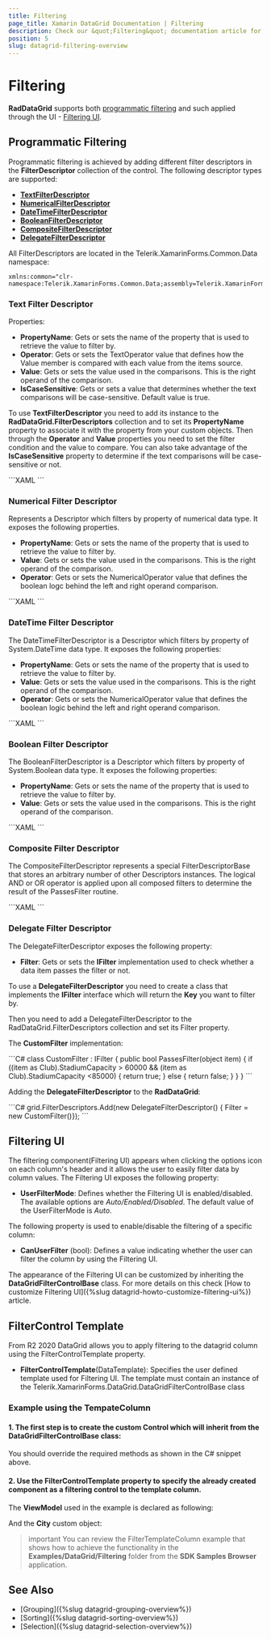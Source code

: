 ```yaml
---
title: Filtering
page_title: Xamarin DataGrid Documentation | Filtering
description: Check our &quot;Filtering&quot; documentation article for Telerik DataGrid for Xamarin control.
position: 5
slug: datagrid-filtering-overview
---
```


# Filtering

**RadDataGrid** supports both [programmatic filtering](#programmatic-filtering) and such applied through the UI - [Filtering UI](#filtering-ui). 

## Programmatic Filtering 

Programmatic filtering is achieved by adding different filter descriptors in the **FilterDescriptor** collection of the control. The following descriptor types are supported:

* [**TextFilterDescriptor**](#text-filter-descriptor)
* [**NumericalFilterDescriptor**](#numerical-filter-descriptor)
* [**DateTimeFilterDescriptor**](#datetime-filter-descriptor)
* [**BooleanFilterDescriptor**](#boolean-filter-descriptor)
* [**CompositeFilterDescriptor**](#composite-filter-descriptor)
* [**DelegateFilterDescriptor**](#delegate-filter-descriptor)

All FilterDescriptors are located in the Telerik.XamarinForms.Common.Data namespace:

```XAML
xmlns:common="clr-namespace:Telerik.XamarinForms.Common.Data;assembly=Telerik.XamarinForms.Common"
```

### Text Filter Descriptor

Properties:

* **PropertyName**: Gets or sets the name of the property that is used to retrieve the value to filter by.
* **Operator**: Gets or sets the TextOperator value that defines how the Value member is compared with each value from the items source.
* **Value**: Gets or sets the value used in the comparisons. This is the right operand of the comparison.
* **IsCaseSensitive**: Gets or sets a value that determines whether the text comparisons will be case-sensitive. Default value is true.

To use **TextFilterDescriptor** you need to add its instance to the **RadDataGrid.FilterDescriptors** collection and to set its **PropertyName** property to associate it with the property from your custom objects. Then through the **Operator** and **Value** properties you need to set the filter condition and the value to compare. You can also take advantage of the **IsCaseSensitive** property to determine if the text comparisons will be case-sensitive or not.

<snippet id='datagrid-textfilterdescriptor-xaml'/>
```XAML
<common:TextFilterDescriptor PropertyName="Country"
                             Operator="StartsWith"
                             IsCaseSensitive="False" 
                             Value="En"/>
```

### Numerical Filter Descriptor

Represents a Descriptor which filters by property of numerical data type. It exposes the following properties.

* **PropertyName**: Gets or sets the name of the property that is used to retrieve the value to filter by.
* **Value**: Gets or sets the value used in the comparisons. This is the right operand of the comparison.
* **Operator**: Gets or sets the NumericalOperator value that defines the boolean logc behind the left and right operand comparison.

<snippet id='datagrid-numericalfilterdecsriptor-xaml'/>
```XAML
<common:NumericalFilterDescriptor PropertyName="StadiumCapacity"
                                  Operator="IsLessThan"
                                  Value="80000"/>
```

### DateTime Filter Descriptor

The DateTimeFilterDescriptor is a Descriptor which filters by property of System.DateTime data type. It exposes the following properties:

* **PropertyName**: Gets or sets the name of the property that is used to retrieve the value to filter by.
* **Value**: Gets or sets the value used in the comparisons. This is the right operand of the comparison.
* **Operator**: Gets or sets the NumericalOperator value that defines the boolean logic behind the left and right operand comparison.

<snippet id='datagrid-datetimefilterdescriptor-xaml'/>
```XAML	
<common:DateTimeFilterDescriptor PropertyName="Established"
                                 Operator="IsLessThan"
                                 Value="1900/01/01"/>
```

### Boolean Filter Descriptor

The BooleanFilterDescriptor is a Descriptor which filters by property of System.Boolean data type. It exposes the following properties:

* **PropertyName**: Gets or sets the name of the property that is used to retrieve the value to filter by.
* **Value**: Gets or sets the value used in the comparisons. This is the right operand of the comparison.

<snippet id='datagrid-booleanfilterdescriptor-xaml'/>
```XAML
<common:BooleanFilterDescriptor PropertyName="IsChampion"
                                Value="true"/>
```

### Composite Filter Descriptor

The CompositeFilterDescriptor represents a special FilterDescriptorBase that stores an arbitrary number of other Descriptors instances. The logical AND or OR operator is applied upon all composed filters to determine the result of the PassesFilter routine.

<snippet id='datagrid-compositefilterdescriptor-xaml'/>
```XAML
<common:CompositeFilterDescriptor Operator="And">
	<common:CompositeFilterDescriptor.Descriptors>
		<common:NumericalFilterDescriptor PropertyName="StadiumCapacity"
                                          Operator="IsGreaterThan"
                                          Value="55000"/>
			<common:NumericalFilterDescriptor PropertyName="StadiumCapacity"
                                              Operator="IsLessThan"
                                              Value="85000"/>
	</common:CompositeFilterDescriptor.Descriptors>
</common:CompositeFilterDescriptor>
```

### Delegate Filter Descriptor

The DelegateFilterDescriptor exposes the following property:

* **Filter**: Gets or sets the **IFilter** implementation used to check whether a data item passes the filter or not.

To use a **DelegateFilterDescriptor** you need to create a class that implements the **IFilter** interface which will return the **Key** you want to filter by.

Then you need to add a DelegateFilterDescriptor to the RadDataGrid.FilterDescriptors collection and set its Filter property.

The **CustomFilter** implementation:

<snippet id='datagrid-delegatefilterdescriptor-csharp'/>
```C#
class CustomFilter : IFilter
{
	public bool PassesFilter(object item)
 	{
		if ((item as Club).StadiumCapacity > 60000 && (item as Club).StadiumCapacity <85000)
        {
			return true;
        }
        else
        {
			return false;
        }
	}
}
```

Adding the **DelegateFilterDescriptor** to the **RadDataGrid**:

<snippet id='datagrid-delegatefilterdescriptor-added'/>
```C#
grid.FilterDescriptors.Add(new DelegateFilterDescriptor() { Filter = new CustomFilter()});
```

## Filtering UI

The filtering component(Filtering UI) appears when clicking the options icon on each column's header and it allows the user to easily filter data by column values. The Filtering UI exposes the following property:

* **UserFilterMode**: Defines whether the Filtering UI is enabled/disabled. The available options are *Auto/Enabled/Disabled*. The default value of the UserFilterMode is *Auto*.

The following property is used to enable/disable the filtering of a specific column:

* **CanUserFilter** (bool): Defines a value indicating whether the user can filter the column by using the Filtering UI. 

The appearance of the Filtering UI can be customized by inheriting the **DataGridFilterControlBase** class. For more details on this check [How to customize Filtering UI]({%slug datagrid-howto-customize-filtering-ui%}) article.


## FilterControl Template

From R2 2020 DataGrid allows you to apply filtering to the datagrid column using the FilterControlTemplate property.

* **FilterControlTemplate**(DataTemplate): Specifies the user defined template used for Filtering UI. The template must contain an instance of the Telerik.XamarinForms.DataGrid.DataGridFilterControlBase class

### Example using the TempateColumn

#### 1. The first step is to create the custom Control which will inherit from the **DataGridFilterControlBase** class:

<snippet id='datagrid-filtering-templatecolumn-filteringcontrol-xaml'/>

<snippet id='datagrid-filtering-templatecolumn-filteringcontrol-cs'/>

You should override the required methods as shown in the C# snippet above.

#### 2. Use the FilterControlTemplate property to specify the already created component as a filtering control to the template column.

<snippet id='datagrid-filtering-templatecolumn'/>

The **ViewModel** used in the example is declared as following:

<snippet id='datagrid-filtering-viewmodel'/>
	
And the **City** custom object:

<snippet id='datagrid-filtering-column'/>

>important You can review the FilterTemplateColumn example that shows how to achieve the functionality in the **Examples/DataGrid/Filtering** folder from the **SDK Samples Browser** application.


## See Also

- [Grouping]({%slug datagrid-grouping-overview%})
- [Sorting]({%slug datagrid-sorting-overview%})
- [Selection]({%slug datagrid-selection-overview%})
